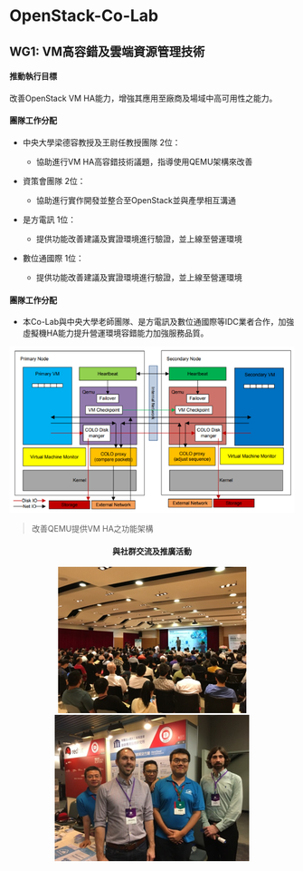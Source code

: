 # OpenStack-Co-Lab
   
   
## WG1: VM高容錯及雲端資源管理技術

#### 推動執行目標
改善OpenStack VM HA能力，增強其應用至廠商及場域中高可用性之能力。

#### 團隊工作分配
* 中央大學梁德容教授及王尉任教授團隊 2位：
  * 協助進行VM HA高容錯技術議題，指導使用QEMU架構來改善

* 資策會團隊 2位：
  * 協助進行實作開發並整合至OpenStack並與產學相互溝通

* 是方電訊 1位：
  * 提供功能改善建議及實證環境進行驗證，並上線至營運環境

* 數位通國際 1位：
  * 提供功能改善建議及實證環境進行驗證，並上線至營運環境

#### 團隊工作分配
* 本Co-Lab與中央大學老師團隊、是方電訊及數位通國際等IDC業者合作，加強虛擬機HA能力提升營運環境容錯能力加強服務品質。
 
<p align="center">
  <img src="https://github.com/twoss-io/OpenStack-Co-Lab/blob/master/img/openstack_intro1.png">
</p>

> 改善QEMU提供VM HA之功能架構

<h4 align="center">與社群交流及推廣活動</h4>
<p align="center">
  <img src="https://github.com/twoss-io/OpenStack-Co-Lab/blob/master/img/openstack_intro2.png">
  <img src="https://github.com/twoss-io/OpenStack-Co-Lab/blob/master/img/openstack_intro3.png">
</p>
